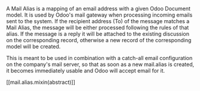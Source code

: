 A Mail Alias is a mapping of an email address with a given Odoo Document model. It is used by Odoo's mail gateway when processing incoming emails sent to the system. If the recipient address (To) of the message matches a Mail Alias, the message will be either processed following the rules of that alias. If the message is a reply it will be attached to the existing discussion on the corresponding record, otherwise a new record of the corresponding model will be created.

This is meant to be used in combination with a catch-all email configuration on the company's mail server, so that as soon as a new mail.alias is created, it becomes immediately usable and Odoo will accept email for it.


[[mail.alias.mixin(abstract)]]

